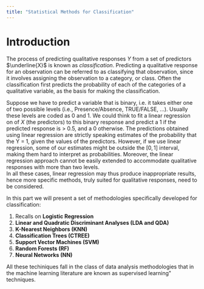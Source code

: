 ```yaml
---
title: "Statistical Methods for Classification"
---
```







# Introduction

The process of predicting qualitative responses $Y$ from a set of predictors $\underline{X}$ is known as *classification*. Predicting a
qualitative response for an observation can be referred to as
classifying that observation, since it involves assigning the
observation to a category, or class. Often the classification first 
predicts the probability of each
of the categories of a qualitative variable, as the basis for making
the classification.

Suppose we have to predict a variable that is binary, i.e. it takes either one of two
possible levels (i.e., Presence/Absence, TRUE/FALSE, ...). Usually these levels are
coded as 0 and 1. We could think to
fit a linear regression on of $X$ (the predictors) to this binary response and predict a 1 if the
predicted response is > 0.5, and a 0 otherwise. The predictions obtained
using linear regression are strictly speaking estimates of the probability
that the Y = 1, given the values of the predictors. However, if we use
linear regression, some of our estimates might be outside the $[0, 1]$
interval, making them hard to interpret as probabilities. Moreover, the
linear regression approach cannot be easily extended to accommodate
qualitative responses with more than two levels.  
In all these cases, linear regression may thus produce inappropriate results, hence 
more specific methods, truly suited for qualitative
responses, need to be considered.

In this part we will present a set of methodologies specifically developed for
classification:

1. Recalls on **Logistic Regression**
2. **Linear and Quadratic Discriminant Analyses (LDA and QDA)**
3. **K-Nearest Neighbors (KNN)**
4. **Classification Trees (CTREE)**
5. **Support Vector Machines (SVM)**
6. **Random Forests (RF)**
7. **Neural Networks (NN)**

All these techiniques fall in the class of data analysis
methodologies that in the machine learning literature are known as
supervised learning" techniques.
